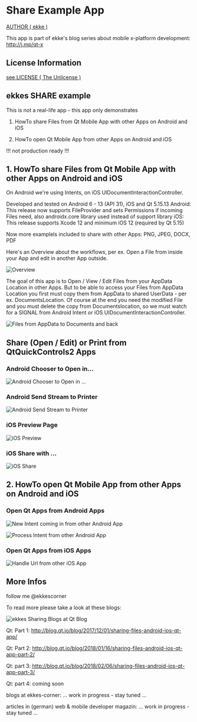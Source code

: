 # Share Example App

[AUTHOR ( ekke )](AUTHOR.md)

This app is part of ekke's blog series about mobile x-platform development:
http://j.mp/qt-x

## License Information
[see LICENSE ( The Unlicense )](LICENSE)

## ekkes SHARE example
This is not a real-life app - this app only demonstrates

1. HowTo share Files from Qt Mobile App with other Apps on Android and iOS

2. HowTo open Qt Mobile App from other Apps on Android and iOS

!!! not production ready !!!

## 1. HowTo share Files from Qt Mobile App with other Apps on Android and iOS

On Android we're using Intents, on iOS UIDocumentInteractionController.


Developed and tested on Android 6 - 13 (API 31), iOS and Qt 5.15.13
Android: This release now supports FileProvider and sets Permissions if incoming Files need, also androidx.core library used instead of support library
iOS: This release supports Xcode 12 and minimum iOS 12 (required by Qt 5.15)

Now more examplels included to share with other Apps: PNG, JPEG, DOCX, PDF

Here's an Overview about the workflows, per ex. Open a File from inside your App and edit in another App outside.

![Overview](https://github.com/ekke/ekkesSHAREexample/blob/master/docs/share_overview_v2.png)

The goal of this app is to Open / View / Edit Files from your AppData Location in other Apps. But to be able to access your Files from AppData Location you first must copy them from AppData to shared UserData - per ex. DocumentsLocation.
Of course at the end you need the modified File and you must delete the copy from Documentslocation, so we must watch for a SIGNAL from Android Intent or iOS UIDocumentInteractionController.

![Files from AppData to Documents and back](https://github.com/ekke/ekkesSHAREexample/blob/master/docs/file_flow.png)

## Share (Open / Edit) or Print from QtQuickControls2 Apps

### Android Chooser to Open in...
![Android Chooser to Open in ...](https://github.com/ekke/ekkesSHAREexample/blob/master/docs/android_share_chooser.png)

### Android Send Stream to Printer
![Android Send Stream to Printer](https://github.com/ekke/ekkesSHAREexample/blob/master/docs/android_share_send_chooser.png)

### iOS Preview Page
![iOS Preview](https://github.com/ekke/ekkesSHAREexample/blob/master/docs/ios_preview.png)

### iOS Share with ...
![iOS Share](https://github.com/ekke/ekkesSHAREexample/blob/master/docs/ios_share.png)


## 2. HowTo open Qt Mobile App from other Apps on Android and iOS

### Open Qt Apps from Android Apps

![New Intent coming in from other Android App](https://github.com/ekke/ekkesSHAREexample/blob/master/docs/new_intent.png)

![Process Intent from other Android App](https://github.com/ekke/ekkesSHAREexample/blob/master/docs/process_intent.png)

### Open Qt Apps from iOS Apps

![Handle Url from other iOS App](https://github.com/ekke/ekkesSHAREexample/blob/master/docs/handle_url_from_ios_apps.png)


## More Infos
follow me @ekkescorner

To read more please take a look at these blogs:

![ekkes Sharing Blogs at Qt Blog](https://github.com/ekke/ekkesSHAREexample/blob/master/docs/qt_blog_overview.png)

Qt: Part 1: http://blog.qt.io/blog/2017/12/01/sharing-files-android-ios-qt-app/

Qt: Part 2: http://blog.qt.io/blog/2018/01/16/sharing-files-android-ios-qt-app-part-2/

Qt: part 3: http://blog.qt.io/blog/2018/02/06/sharing-files-android-ios-qt-app-part-3/

Qt: part 4: coming soon

blogs at ekkes-corner: ... work in progress - stay tuned ...

articles in (german) web & mobile developer magazin: ... work in progress - stay tuned ...






